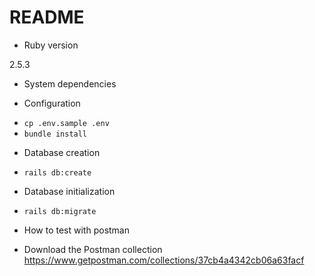 # README

* Ruby version

2.5.3

* System dependencies

* Configuration

- `cp .env.sample .env`
- `bundle install`

* Database creation

- `rails db:create`

* Database initialization

- `rails db:migrate`

* How to test with postman

- Download the Postman collection https://www.getpostman.com/collections/37cb4a4342cb06a63facf

